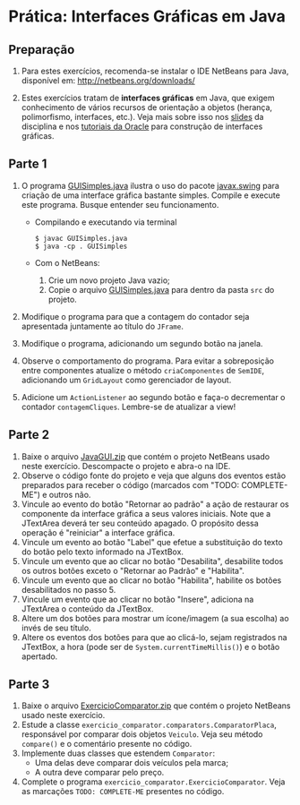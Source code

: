 # Prática: Interfaces Gráficas em Java



## Preparação

1. Para estes exercícios, recomenda-se instalar o IDE NetBeans para Java, disponível em: http://netbeans.org/downloads/

2. Estes exercícios tratam de **interfaces gráficas** em Java, que exigem conhecimento de vários recursos de orientação a objetos (herança, polimorfismo, interfaces, etc.). Veja mais sobre isso nos [slides](../../README.md) da disciplina e nos [tutoriais da Oracle](http://docs.oracle.com/javase/tutorial/uiswing/examples/components/index.html) para construção de interfaces gráficas.


## Parte 1
 1. O programa [GUISimples.java](GUISimples.java) ilustra o uso do pacote [javax.swing](http://docs.oracle.com/javase/8/docs/api/javax/swing/package-summary.html) para criação de uma interface gráfica bastante simples. Compile e execute este programa. Busque entender seu funcionamento.
    - Compilando e executando via terminal

      ```Shell
      $ javac GUISimples.java
      $ java -cp . GUISimples
      ```

    - Com o NetBeans:
       
       1. Crie um novo projeto Java vazio;
       2. Copie o arquivo [GUISimples.java](GUISimples.java) para dentro da pasta `src` do projeto.

 2. Modifique o programa para que a contagem do contador seja apresentada juntamente ao título do `JFrame`.
 3. Modifique o programa, adicionando um segundo botão na janela. 
 4. Observe o comportamento do programa. Para evitar a sobreposição entre componentes atualize o método `criaComponentes` de `SemIDE`, adicionando um `GridLayout` como gerenciador de layout.
 5. Adicione um `ActionListener` ao segundo botão e faça-o decrementar o contador `contagemCliques`. Lembre-se de atualizar a view!

## Parte 2
 1. Baixe o arquivo [JavaGUI.zip](JavaGUI.zip) que contém o projeto NetBeans usado neste exercício. Descompacte o projeto e abra-o na IDE.
 2. Observe o código fonte do projeto e veja que alguns dos eventos estão preparados para receber o código (marcados com "TODO: COMPLETE-ME") e outros não.
 3. Vincule ao evento do botão "Retornar ao padrão" a ação de restaurar os componente da interface gráfica a seus valores iniciais. Note que a JTextArea deverá ter seu conteúdo apagado. O propósito dessa operação é "reiniciar" a interface gráfica.
 4. Vincule um evento ao botão "Label" que efetue a substituição do texto do botão pelo texto informado na JTextBox.
 5. Vincule um evento que ao clicar no botão "Desabilita", desabilite todos os outros botões exceto o "Retornar ao Padrão" e "Habilita".
 6. Vincule um evento que ao clicar no botão "Habilita", habilite os botões desabilitados no passo 5.
 7. Vincule um evento que ao clicar no botão "Insere", adiciona na JTextArea o conteúdo da JTextBox.
 8. Altere um dos botões para mostrar um ícone/imagem (a sua escolha) ao invés de seu título.
 9. Altere os eventos dos botões para que ao clicá-lo, sejam registrados na JTextBox, a hora (pode ser de `System.currentTimeMillis()`) e o botão apertado.


## Parte 3
 1. Baixe o arquivo [ExercicioComparator.zip](ExercicioComparator.zip) que contém o projeto NetBeans usado neste exercício.
 2. Estude a classe `exercicio_comparator.comparators.ComparatorPlaca`, responsável por comparar dois objetos `Veiculo`. Veja seu método `compare()` e o comentário presente no código.
 3. Implemente duas classes que estendem `Comparator`:
    - Uma delas deve comparar dois veículos pela marca;
    - A outra deve comparar pelo preço.
 4. Complete o programa `exercicio_comparator.ExercicioComparator`. Veja as marcações `TODO: COMPLETE-ME` presentes no código.

